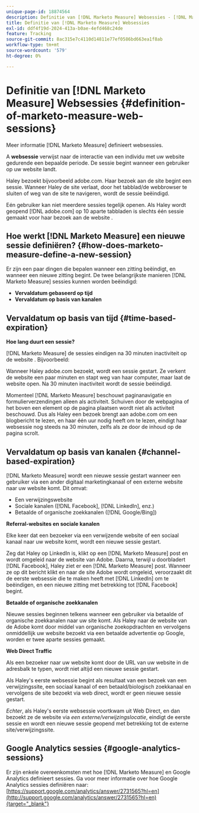 ```yaml
---
unique-page-id: 18874564
description: Definitie van [!DNL Marketo Measure] Websessies - [!DNL Marketo Measure] - Productdocumentatie
title: Definitie van [!DNL Marketo Measure] Websessies
exl-id: ddf4f19d-2024-413a-b0ae-4efd468c24de
feature: Tracking
source-git-commit: 8ac315e7c4110d14811e77ef0586bd663ea1f8ab
workflow-type: tm+mt
source-wordcount: '579'
ht-degree: 0%

---
```


# Definitie van [!DNL Marketo Measure] Websessies {#definition-of-marketo-measure-web-sessions}

Meer informatie [!DNL Marketo Measure] definieert websessies.

A **websessie** verwijst naar de interactie van een individu met uw website gedurende een bepaalde periode. De sessie begint wanneer een gebruiker op uw website landt.

Haley bezoekt bijvoorbeeld adobe.com. Haar bezoek aan de site begint een sessie. Wanneer Haley de site verlaat, door het tabblad/de webbrowser te sluiten of weg van de site te navigeren, wordt de sessie beëindigd.

Eén gebruiker kan niet meerdere sessies tegelijk openen. Als Haley wordt geopend [!DNL adobe.com] op 10 aparte tabbladen is slechts één sessie gemaakt voor haar bezoek aan de website .

## Hoe werkt [!DNL Marketo Measure] een nieuwe sessie definiëren? {#how-does-marketo-measure-define-a-new-session}

Er zijn een paar dingen die bepalen wanneer een zitting beëindigt, en wanneer een nieuwe zitting begint. De twee belangrijkste manieren [!DNL Marketo Measure] sessies kunnen worden beëindigd:

* **Vervaldatum gebaseerd op tijd**
* **Vervaldatum op basis van kanalen**

## Vervaldatum op basis van tijd {#time-based-expiration}

**Hoe lang duurt een sessie?**

[!DNL Marketo Measure] de sessies eindigen na 30 minuten inactiviteit op de website . Bijvoorbeeld:

Wanneer Haley adobe.com bezoekt, wordt een sessie gestart. Ze verkent de website een paar minuten en stapt weg van haar computer, maar laat de website open. Na 30 minuten inactiviteit wordt de sessie beëindigd.

Momenteel [!DNL Marketo Measure] beschouwt paginanavigatie en formulierverzendingen alleen als activiteit. Schuiven door de webpagina of het boven een element op de pagina plaatsen wordt niet als activiteit beschouwd. Dus als Haley een bezoek brengt aan adobe.com om een blogbericht te lezen, en haar één uur nodig heeft om te lezen, eindigt haar websessie nog steeds na 30 minuten, zelfs als ze door de inhoud op de pagina scrolt.

## Vervaldatum op basis van kanalen {#channel-based-expiration}

[!DNL Marketo Measure] wordt een nieuwe sessie gestart wanneer een gebruiker via een ander digitaal marketingkanaal of een externe website naar uw website komt. Dit omvat:

* Een verwijzingswebsite
* Sociale kanalen ([!DNL Facebook], [!DNL LinkedIn], enz.)
* Betaalde of organische zoekkanalen ([!DNL Google/Bing])

**Referral-websites en sociale kanalen**

Elke keer dat een bezoeker via een verwijzende website of een sociaal kanaal naar uw website komt, wordt een nieuwe sessie gestart.

Zeg dat Haley op LinkedIn is, klikt op een [!DNL Marketo Measure] post en wordt omgeleid naar de website van Adobe. Daarna, terwijl u doorbladert [!DNL Facebook], Haley ziet er een [!DNL Marketo Measure] post. Wanneer ze op dit bericht klikt en naar de site Adobe wordt omgeleid, veroorzaakt dit de eerste websessie die te maken heeft met [!DNL LinkedIn] om te beëindigen, en een nieuwe zitting met betrekking tot [!DNL Facebook] begint.

**Betaalde of organische zoekkanalen**

Nieuwe sessies beginnen telkens wanneer een gebruiker via betaalde of organische zoekkanalen naar uw site komt. Als Haley naar de website van de Adobe komt door middel van organische zoekopdrachten en vervolgens onmiddellijk uw website bezoekt via een betaalde advertentie op Google, worden er twee aparte sessies gemaakt.

**Web Direct Traffic**

Als een bezoeker naar uw website komt door de URL van uw website in de adresbalk te typen, wordt niet altijd een nieuwe sessie gestart.

Als Haley&#39;s eerste websessie begint als resultaat van een bezoek van een verwijzingssite, een sociaal kanaal of een betaald/biologisch zoekkanaal en vervolgens de site bezoekt via web direct, wordt er geen nieuwe sessie gestart.

_Echter_, als Haley&#39;s eerste websessie voortkwam uit Web Direct, en dan bezoekt ze de website via _een externe/verwijzingslocatie_, eindigt de eerste sessie en wordt een nieuwe sessie geopend met betrekking tot de externe site/verwijzingssite.

## Google Analytics sessies {#google-analytics-sessions}

Er zijn enkele overeenkomsten met hoe [!DNL Marketo Measure] en Google Analytics definieert sessies. Ga voor meer informatie over hoe Google Analytics sessies definiëren naar: [https://support.google.com/analytics/answer/2731565?hl=en](http://support.google.com/analytics/answer/2731565?hl=en){target="_blank"}
